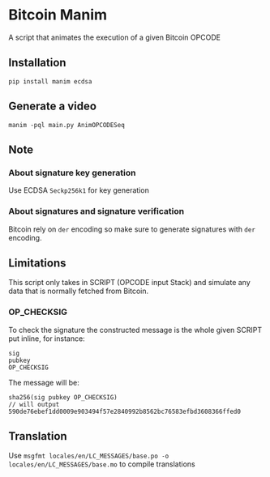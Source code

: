 # Bitcoin Manim

A script that animates the execution of a given Bitcoin OPCODE

## Installation

`pip install manim ecdsa`

## Generate a video

`manim -pql main.py AnimOPCODESeq`

## Note

### About signature key generation

Use ECDSA `Seckp256k1` for key generation

### About signatures and signature verification

Bitcoin rely on `der` encoding so make sure to generate signatures with `der` encoding.

## Limitations

This script only takes in SCRIPT (OPCODE input Stack) and simulate any data that is normally fetched from Bitcoin.

### OP_CHECKSIG

To check the signature the constructed message is the whole given SCRIPT put inline, for instance:

```
sig
pubkey
OP_CHECKSIG
```

The message will be:

```
sha256(sig pubkey OP_CHECKSIG)
// will output 590de76ebef1dd0009e903494f57e2840992b8562bc76583efbd3608366ffed0
```

## Translation

Use `msgfmt locales/en/LC_MESSAGES/base.po -o locales/en/LC_MESSAGES/base.mo` to compile translations